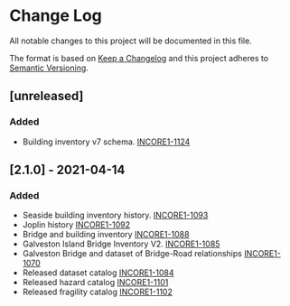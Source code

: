 # Change Log

All notable changes to this project will be documented in this file.

The format is based on [Keep a Changelog](http://keepachangelog.com/)
and this project adheres to [Semantic Versioning](http://semver.org/).

## [unreleased]
### Added
- Building inventory v7 schema. [INCORE1-1124](https://opensource.ncsa.illinois.edu/jira/browse/INCORE1-1124) 

## [2.1.0] - 2021-04-14
### Added
- Seaside building inventory history. [INCORE1-1093](https://opensource.ncsa.illinois.edu/jira/browse/INCORE1-1093)
- Joplin history [INCORE1-1092](https://opensource.ncsa.illinois.edu/jira/browse/INCORE1-1092)
- Bridge and building inventory [INCORE1-1088](https://opensource.ncsa.illinois.edu/jira/browse/INCORE1-1088)
- Galveston Island Bridge Inventory V2. [INCORE1-1085](https://opensource.ncsa.illinois.edu/jira/browse/INCORE1-1085)
- Galveston Bridge and dataset of Bridge-Road relationships [INCORE1-1070](https://opensource.ncsa.illinois.edu/jira/browse/INCORE1-1070)
- Released dataset catalog [INCORE1-1084](https://opensource.ncsa.illinois.edu/jira/browse/INCORE1-1084)
- Released hazard catalog [INCORE1-1101](https://opensource.ncsa.illinois.edu/jira/browse/INCORE1-1101)
- Released fragility catalog [INCORE1-1102](https://opensource.ncsa.illinois.edu/jira/browse/INCORE1-1102)